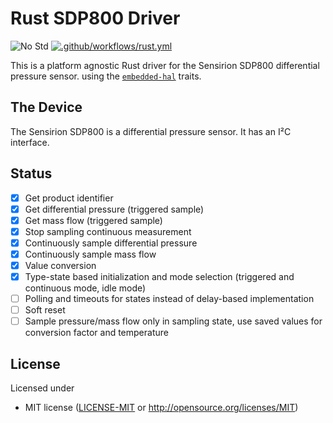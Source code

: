 # Rust SDP800 Driver

![No Std][no-std-badge]
[![.github/workflows/rust.yml](https://github.com/barafael/sdp8xx-rs/actions/workflows/rust.yml/badge.svg)](https://github.com/barafael/sdp8xx-rs/actions/workflows/rust.yml)

This is a platform agnostic Rust driver for the Sensirion SDP800 differential pressure sensor.
using the [`embedded-hal`](https://github.com/japaric/embedded-hal) traits.

## The Device

The Sensirion SDP800 is a differential pressure sensor. It has an I²C interface.

## Status

- [x] Get product identifier
- [x] Get differential pressure (triggered sample)
- [x] Get mass flow (triggered sample)
- [x] Stop sampling continuous measurement
- [x] Continuously sample differential pressure
- [x] Continuously sample mass flow
- [x] Value conversion
- [x] Type-state based initialization and mode selection (triggered and continuous mode, idle mode)
- [ ] Polling and timeouts for states instead of delay-based implementation
- [ ] Soft reset
- [ ] Sample pressure/mass flow only in sampling state, use saved values for conversion factor and temperature

## License

Licensed under

 * MIT license ([LICENSE-MIT](LICENSE-MIT) or http://opensource.org/licenses/MIT)

<!-- Badges -->
[no-std-badge]: https://img.shields.io/badge/no__std-yes-blue
